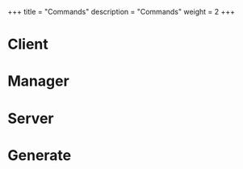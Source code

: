 +++
title = "Commands"
description = "Commands"
weight = 2
+++

# Client

# Manager

# Server

# Generate

